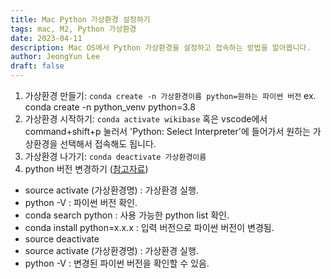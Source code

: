 ```yaml
---
title: Mac Python 가상환경 설정하기 
tags: mac, M2, Python 가상환경
date: 2023-04-11
description: Mac OS에서 Python 가상환경을 설정하고 접속하는 방법을 알아봅니다. 
author: JeongYun Lee
draft: false
---
```


1. 가상환경 만들기: `conda create -n 가상환경이름 python=원하는 파이썬 버전`
   ex. conda create -n python_venv python=3.8
2. 가상환경 시작하기: `conda activate wikibase`
   혹은 vscode에서 command+shift+p 눌러서 'Python: Select Interpreter'에 들어가서 원하는 가상환경을 선택해서 접속해도 됩니다.
3. 가상환경 나가기: `conda deactivate 가상환경이름`
4. python 버전 변경하기 ([참고자료](https://blog.naver.com/PostView.naver?blogId=hs929kr&logNo=222399156793&categoryNo=11&parentCategoryNo=0&viewDate=&currentPage=1&postListTopCurrentPage=1&from=search))

- source activate (가상환경명) : 가상환경 실행.
- python -V : 파이썬 버전 확인.
- conda search python : 사용 가능한 python list 확인.
- conda install python=x.x.x : 입력 버전으로 파이썬 버전이 변경됨.
- source deactivate
- source activate (가상환경명) : 가상환경 실행.
- python -V : 변경된 파이썬 버전을 확인할 수 있음.

